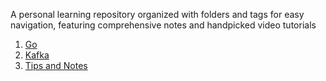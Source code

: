 
A personal learning repository organized with folders and tags for easy navigation, featuring comprehensive notes and handpicked video tutorials

1. [Go](go/go.md)
2. [Kafka](kafka/kafka-basics.md)
3. [Tips and Notes](tips.md)

